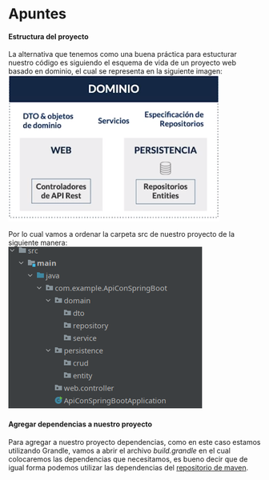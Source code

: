 # Apuntes
#### Estructura del proyecto
La alternativa que tenemos como una buena práctica para estucturar nuestro código es siguiendo el esquema de vida de un proyecto web basado en dominio, el cual se representa en la siguiente imagen:
![Arquitectura](https://raw.githubusercontent.com/gamasotelo8/APIConSpringBoot/master/imagenes/arquitectura.png)

Por lo cual vamos a ordenar la carpeta src de nuestro proyecto de la siguiente manera:
![Arquitectura](https://raw.githubusercontent.com/gamasotelo8/APIConSpringBoot/master/imagenes/arquitectura_src.png)

#### Agregar dependencias a nuestro proyecto
Para agregar a nuestro proyecto dependencias, como en este caso estamos utilizando Grandle, vamos a abrir el archivo *build.grandle* en el cual colocaremos las dependencias que necesitamos, es bueno decir que de igual forma podemos utilizar las dependencias del [repositorio de maven](https://mvnrepository.com "repositorio de maven"). 
